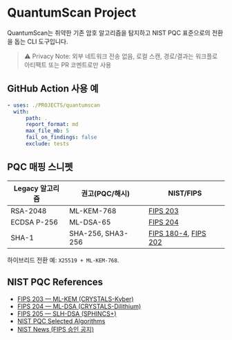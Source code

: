 # QuantumScan Project

QuantumScan는 취약한 기존 암호 알고리즘을 탐지하고 NIST PQC 표준으로의 전환을 돕는 CLI 도구입니다.

> ⚠️ Privacy Note: 외부 네트워크 전송 없음, 로컬 스캔, 경로/결과는 워크플로 아티팩트 또는 PR 코멘트로만 사용

## GitHub Action 사용 예

```yaml
- uses: ./PROJECTS/quantumscan
  with:
      path: .
      report_format: md
      max_file_mb: 5
      fail_on_findings: false
      exclude: tests
```

## PQC 매핑 스니펫

| Legacy 알고리즘 | 권고(PQC/해시) | NIST/FIPS |
| --- | --- | --- |
| RSA-2048 | ML-KEM-768 | [FIPS 203](https://csrc.nist.gov/pubs/fips/203/final) |
| ECDSA P-256 | ML-DSA-65 | [FIPS 204](https://csrc.nist.gov/pubs/fips/204/final) |
| SHA-1 | SHA-256, SHA3-256 | [FIPS 180-4](https://csrc.nist.gov/pubs/fips/180-4/final), [FIPS 202](https://csrc.nist.gov/pubs/fips/202/final) |

하이브리드 전환 예: `X25519 + ML-KEM-768`.

## NIST PQC References

- [FIPS 203 — ML-KEM (CRYSTALS-Kyber)](https://csrc.nist.gov/pubs/fips/203/final)
- [FIPS 204 — ML-DSA (CRYSTALS-Dilithium)](https://csrc.nist.gov/pubs/fips/204/final)
- [FIPS 205 — SLH-DSA (SPHINCS+)](https://csrc.nist.gov/pubs/fips/205/final)
- [NIST PQC Selected Algorithms](https://csrc.nist.gov/projects/post-quantum-cryptography/selected-algorithms)
- [NIST News (FIPS 승인 공지)](https://csrc.nist.gov/news/2024/postquantum-cryptography-fips-approved)
